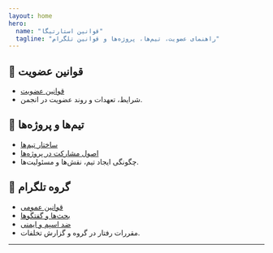 ```yaml
---
layout: home
hero:
  name: "قوانین استارتیگا"
  tagline: "راهنمای عضویت، تیم‌ها، پروژه‌ها و قوانین تلگرام"
---
```


## 📄 قوانین عضویت
- [قوانین عضویت](membership/rules)
- شرایط، تعهدات و روند عضویت در انجمن.

## 👥 تیم‌ها و پروژه‌ها
- [ساختار تیم‌ها](teams/structure)
- [اصول مشارکت در پروژه‌ها](projects/contributions)
- چگونگی ایجاد تیم، نقش‌ها و مسئولیت‌ها.

## 💬 گروه تلگرام
- [قوانین عمومی](telegram/general)
- [بحث‌ها و گفتگوها](telegram/discussions)
- [ضد اسپم و ایمنی](telegram/spam-and-safety)
- مقررات رفتار در گروه و گزارش تخلفات.

---

<style>
.markdown-body {
  text-align: center;
  direction: rtl;
  max-width: 800px;
  margin: auto;
}

/* سبک کارت‌گونه برای هر بخش */
.markdown-body h2 {
  background: #f3f4f6;
  padding: 1rem;
  border-radius: 0.5rem;
  margin-top: 2rem;
}

.markdown-body ul {
  list-style: none;
  padding: 0;
}

.markdown-body li {
  margin: 0.5rem 0;
  font-size: 1.1rem;
}
</style>